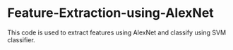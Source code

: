 # Feature-Extraction-using-AlexNet
 This code is used to extract features using AlexNet and classify using SVM classifier.
